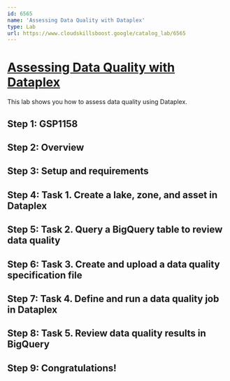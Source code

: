 ```yaml
---
id: 6565
name: 'Assessing Data Quality with Dataplex'
type: Lab
url: https://www.cloudskillsboost.google/catalog_lab/6565
---
```


# [Assessing Data Quality with Dataplex](https://www.cloudskillsboost.google/catalog_lab/6565)

This lab shows you how to assess data quality using Dataplex.

## Step 1: GSP1158

## Step 2: Overview

## Step 3: Setup and requirements

## Step 4: Task 1. Create a lake, zone, and asset in Dataplex

## Step 5: Task 2. Query a BigQuery table to review data quality

## Step 6: Task 3. Create and upload a data quality specification file

## Step 7: Task 4. Define and run a data quality job in Dataplex

## Step 8: Task 5. Review data quality results in BigQuery

## Step 9: Congratulations!
